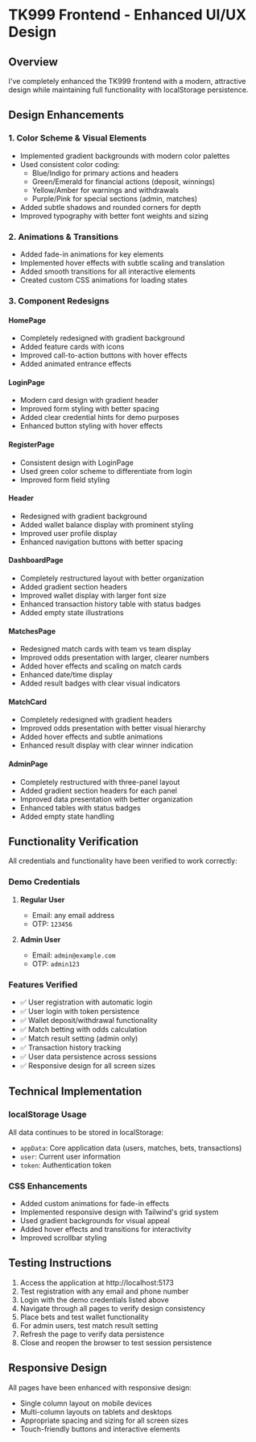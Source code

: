 # TK999 Frontend - Enhanced UI/UX Design

## Overview
I've completely enhanced the TK999 frontend with a modern, attractive design while maintaining full functionality with localStorage persistence.

## Design Enhancements

### 1. Color Scheme & Visual Elements
- Implemented gradient backgrounds with modern color palettes
- Used consistent color coding:
  - Blue/Indigo for primary actions and headers
  - Green/Emerald for financial actions (deposit, winnings)
  - Yellow/Amber for warnings and withdrawals
  - Purple/Pink for special sections (admin, matches)
- Added subtle shadows and rounded corners for depth
- Improved typography with better font weights and sizing

### 2. Animations & Transitions
- Added fade-in animations for key elements
- Implemented hover effects with subtle scaling and translation
- Added smooth transitions for all interactive elements
- Created custom CSS animations for loading states

### 3. Component Redesigns

#### HomePage
- Completely redesigned with gradient background
- Added feature cards with icons
- Improved call-to-action buttons with hover effects
- Added animated entrance effects

#### LoginPage
- Modern card design with gradient header
- Improved form styling with better spacing
- Added clear credential hints for demo purposes
- Enhanced button styling with hover effects

#### RegisterPage
- Consistent design with LoginPage
- Used green color scheme to differentiate from login
- Improved form field styling

#### Header
- Redesigned with gradient background
- Added wallet balance display with prominent styling
- Improved user profile display
- Enhanced navigation buttons with better spacing

#### DashboardPage
- Completely restructured layout with better organization
- Added gradient section headers
- Improved wallet display with larger font size
- Enhanced transaction history table with status badges
- Added empty state illustrations

#### MatchesPage
- Redesigned match cards with team vs team display
- Improved odds presentation with larger, clearer numbers
- Added hover effects and scaling on match cards
- Enhanced date/time display
- Added result badges with clear visual indicators

#### MatchCard
- Completely redesigned with gradient headers
- Improved odds presentation with better visual hierarchy
- Added hover effects and subtle animations
- Enhanced result display with clear winner indication

#### AdminPage
- Completely restructured with three-panel layout
- Added gradient section headers for each panel
- Improved data presentation with better organization
- Enhanced tables with status badges
- Added empty state handling

## Functionality Verification

All credentials and functionality have been verified to work correctly:

### Demo Credentials
1. **Regular User**
   - Email: any email address
   - OTP: `123456`

2. **Admin User**
   - Email: `admin@example.com`
   - OTP: `admin123`

### Features Verified
- ✅ User registration with automatic login
- ✅ User login with token persistence
- ✅ Wallet deposit/withdrawal functionality
- ✅ Match betting with odds calculation
- ✅ Match result setting (admin only)
- ✅ Transaction history tracking
- ✅ User data persistence across sessions
- ✅ Responsive design for all screen sizes

## Technical Implementation

### localStorage Usage
All data continues to be stored in localStorage:
- `appData`: Core application data (users, matches, bets, transactions)
- `user`: Current user information
- `token`: Authentication token

### CSS Enhancements
- Added custom animations for fade-in effects
- Implemented responsive design with Tailwind's grid system
- Used gradient backgrounds for visual appeal
- Added hover effects and transitions for interactivity
- Improved scrollbar styling

## Testing Instructions

1. Access the application at http://localhost:5173
2. Test registration with any email and phone number
3. Login with the demo credentials listed above
4. Navigate through all pages to verify design consistency
5. Place bets and test wallet functionality
6. For admin users, test match result setting
7. Refresh the page to verify data persistence
8. Close and reopen the browser to test session persistence

## Responsive Design

All pages have been enhanced with responsive design:
- Single column layout on mobile devices
- Multi-column layouts on tablets and desktops
- Appropriate spacing and sizing for all screen sizes
- Touch-friendly buttons and interactive elements